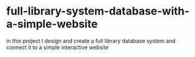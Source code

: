 # full-library-system-database-with-a-simple-website
in this project I design and create a full library database system and connect it to a simple interactive website
